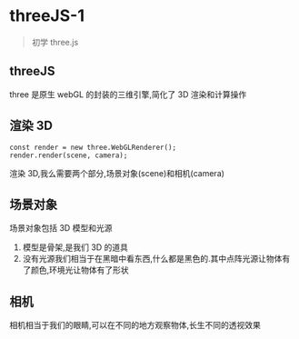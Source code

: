 # threeJS-1
> 初学 three.js

## threeJS
three 是原生 webGL 的封装的三维引擎,简化了 3D 渲染和计算操作

## 渲染 3D

```
const render = new three.WebGLRenderer();
render.render(scene, camera);
```

渲染 3D,我么需要两个部分,场景对象(scene)和相机(camera)

## 场景对象
场景对象包括 3D 模型和光源

1. 模型是骨架,是我们 3D 的道具
2. 没有光源我们相当于在黑暗中看东西,什么都是黑色的.其中点阵光源让物体有了颜色,环境光让物体有了形状

## 相机
相机相当于我们的眼睛,可以在不同的地方观察物体,长生不同的透视效果


